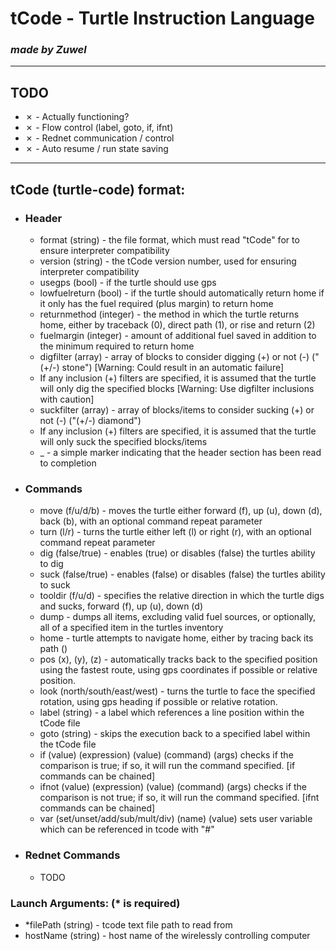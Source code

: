 # **tCode - Turtle Instruction Language**
### *made by Zuwel*

---

## TODO
- &cross; - Actually functioning?
- &cross; - Flow control (label, goto, if, ifnt)
- &cross; - Rednet communication / control
- &cross; - Auto resume / run state saving

---

## tCode (turtle-code) format:
- ### Header
    - format (string) - the file format, which must read "tCode" for to ensure interpreter compatibility
    - version (string) - the tCode version number, used for ensuring interpreter compatibility
    - usegps (bool) - if the turtle should use gps
    - lowfuelreturn (bool) - if the turtle should automatically return home if it only has the fuel required (plus margin) to return home
    - returnmethod (integer) - the method in which the turtle returns home, either by traceback (0), direct path (1), or rise and return (2)
    - fuelmargin (integer) - amount of additional fuel saved in addition to the minimum required to return home
    - digfilter (array) - array of blocks to consider digging (+) or not (-) ("(+/-) stone") [Warning: Could result in an automatic failure]
    -   If any inclusion (+) filters are specified, it is assumed that the turtle will only dig the specified blocks [Warning: Use digfilter inclusions with caution]
    - suckfilter (array) - array of blocks/items to consider sucking (+) or not (-) ("(+/-) diamond")
    -   If any inclusion (+) filters are specified, it is assumed that the turtle will only suck the specified blocks/items
    - _ - a simple marker indicating that the header section has been read to completion
- ### Commands
    - move (f/u/d/b) <value> - moves the turtle either forward (f), up (u), down (d), back (b), with an optional command repeat parameter
    - turn (l/r) <value> - turns the turtle either left (l) or right (r), with an optional command repeat parameter
    - dig (false/true) - enables (true) or disables (false) the turtles ability to dig
    - suck (false/true) - enables (false) or disables (false) the turtles ability to suck
    - tooldir (f/u/d) - specifies the relative direction in which the turtle digs and sucks, forward (f), up (u), down (d)
    - dump <string> - dumps all items, excluding valid fuel sources, or optionally, all of a specified item in the turtles inventory
    - home - turtle attempts to navigate home, either by tracing back its path ()
    - pos (x), (y), (z) - automatically tracks back to the specified position using the fastest route, using gps coordinates if possible or relative position.
    - look (north/south/east/west) - turns the turtle to face the specified rotation, using gps heading if possible or relative rotation.
    - label (string) - a label which references a line position within the tCode file
    - goto (string) - skips the execution back to a specified label within the tCode file
    - if (value) (expression) (value) (command) (args) checks if the comparison is true; if so, it will run the command specified. [if commands can be chained]
    - ifnot (value) (expression) (value) (command) (args) checks if the comparison is not true; if so, it will run the command specified. [ifnt commands can be chained]
    - var (set/unset/add/sub/mult/div) (name) (value) sets user variable which can be referenced in tcode with "#<name>"
- ### Rednet Commands
    - TODO

### Launch Arguments: (* is required)
- *filePath (string) - tcode text file path to read from
- hostName (string) - host name of the wirelessly controlling computer